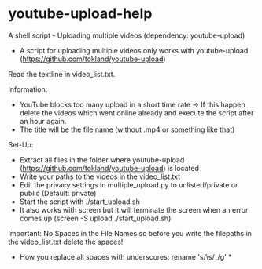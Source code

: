 # youtube-upload-help
A shell script - Uploading multiple videos (dependency: youtube-upload)
- A script for uploading multiple videos only works with youtube-upload (https://github.com/tokland/youtube-upload)

Read the textline in video_list.txt.

Information: 
- YouTube blocks too many upload in a short time rate -> If this happen delete the videos which went online already and execute the script after an hour again.
- The title will be the file name (without .mp4 or something like that)

Set-Up:
- Extract all files in the folder where youtube-upload (https://github.com/tokland/youtube-upload) is located
- Write your paths to the videos in the video_list.txt
- Edit the privacy settings in multiple_upload.py to unlisted/private or public (Default: private)
- Start the script with ./start_upload.sh
- It also works with screen but it will terminate the screen when an error comes up (screen -S upload ./start_upload.sh)

Important: No Spaces in the File Names so before you write the filepaths in the video_list.txt delete the spaces!
- How you replace all spaces with underscores: rename 's/\s/_/g' *
